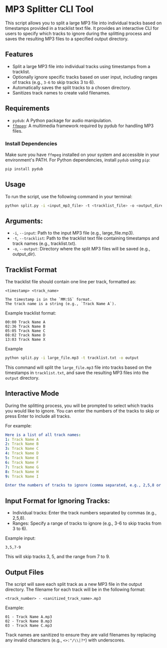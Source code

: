 # MP3 Splitter CLI Tool

This script allows you to split a large MP3 file into individual tracks based on timestamps provided in a tracklist text file. It provides an interactive CLI for users to specify which tracks to ignore during the splitting process and saves the resulting MP3 files to a specified output directory.

## Features

- Split a large MP3 file into individual tracks using timestamps from a tracklist.
- Optionally ignore specific tracks based on user input, including ranges of tracks (e.g., `3-6` to skip tracks 3 to 6).
- Automatically saves the split tracks to a chosen directory.
- Sanitizes track names to create valid filenames.

## Requirements

- `pydub`: A Python package for audio manipulation.
- [`ffmpeg`](https://www.ffmpeg.org/): A multimedia framework required by pydub for handling MP3 files.

### Install Dependencies

Make sure you have `ffmpeg` installed on your system and accessible in your environment's PATH. For Python dependencies, install `pydub` using `pip`:

```bash
pip install pydub
```

## Usage

To run the script, use the following command in your terminal:

```bash
python split.py -i <input_mp3_file> -t <tracklist_file> -o <output_directory>
```

## Arguments:

- `-i`, `--input`: Path to the input MP3 file (e.g., large_file.mp3).
- `-t`, `--tracklist`: Path to the tracklist text file containing timestamps and track names (e.g., tracklist.txt).
- `-o`, `--output`: Directory where the split MP3 files will be saved (e.g., output_dir).

## Tracklist Format

The tracklist file should contain one line per track, formatted as:

```
<timestamp> <track_name>
```
    The timestamp is in the `MM:SS` format.
    The track name is a string (e.g., `Track Name A`).

Example tracklist format:
```
00:00 Track Name A
02:36 Track Name B
05:05 Track Name C
08:02 Track Name D
13:03 Track Name X
```
Example

```bash
python split.py -i large_file.mp3 -t tracklist.txt -o output
```

This command will split the `large_file.mp3` file into tracks based on the timestamps in `tracklist.txt`, and save the resulting MP3 files into the `output` directory.

## Interactive Mode

During the splitting process, you will be prompted to select which tracks you would like to ignore. You can enter the numbers of the tracks to skip or press Enter to include all tracks.

For example:
```yaml
Here is a list of all track names:
1: Track Name A
2: Track Name B
3: Track Name C
4: Track Name D
5: Track Name E
6: Track Name F
7: Track Name G
8: Track Name H
9: Track Name I

Enter the numbers of tracks to ignore (comma separated, e.g., 2,5,8 or ranges like 3-6), or press Enter to skip:
```
## Input Format for Ignoring Tracks:

- Individual tracks: Enter the track numbers separated by commas (e.g., 2,5,8).
- Ranges: Specify a range of tracks to ignore (e.g., 3-6 to skip tracks from 3 to 6).

Example input:
```
3,5,7-9
```

This will skip tracks 3, 5, and the range from 7 to 9.

## Output Files

The script will save each split track as a new MP3 file in the output directory. The filename for each track will be in the following format:
```
<track_number> - <sanitized_track_name>.mp3
```

Example:
```
01 - Track Name A.mp3
02 - Track Name B.mp3
03 - Track Name C.mp3
```
Track names are sanitized to ensure they are valid filenames by replacing any invalid characters (e.g., `<>:"/\\|?*`) with underscores.

